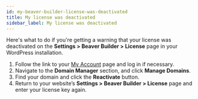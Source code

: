 ```yaml
---
id: my-beaver-builder-license-was-deactivated
title: My license was deactivated
sidebar_label: My license was deactivated
---
```


Here's what to do if you're getting a warning that your license was
deactivated on the **Settings > Beaver Builder > License** page in your
WordPress installation.

  1. Follow the link to your [My Account](https://www.wpbeaverbuilder.com/my-account/) page and log in if necessary.
  2. Navigate to the **Domain Manager** section, and click **Manage Domains**.  
  3. Find your domain and click the **Reactivate** button.  
  4. Return to your website’s **Settings > Beaver Builder > License** page and enter your license key again.
